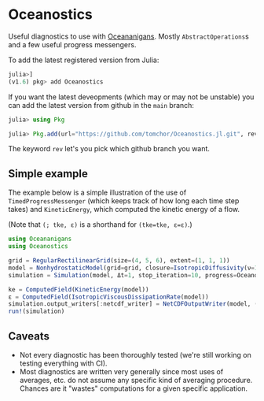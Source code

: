 # Oceanostics

Useful diagnostics to use with [Oceananigans](https://github.com/CliMA/Oceananigans.jl). Mostly `AbstractOperations`s and a few useful progress messengers.


To add the latest registered version from Julia:
```julia
julia>]
(v1.6) pkg> add Oceanostics
```

If you want the latest deveopments (which may or may not be unstable) you can add the latest version from github in the `main` branch:

```julia
julia> using Pkg

julia> Pkg.add(url="https://github.com/tomchor/Oceanostics.jl.git", rev="main")
```
The keyword `rev` let's you pick which github branch you want.


## Simple example

The example below is a simple illustration of the use of `TimedProgressMessenger` (which keeps track
of how long each time step takes) and `KineticEnergy`, which computed the kinetic energy of a flow.

(Note that `(; tke, ε)` is a shorthand for `(tke=tke, ε=ε)`.)

```julia
using Oceananigans
using Oceanostics

grid = RegularRectilinearGrid(size=(4, 5, 6), extent=(1, 1, 1))
model = NonhydrostaticModel(grid=grid, closure=IsotropicDiffusivity(ν=1e-5, κ=1e-6))
simulation = Simulation(model, Δt=1, stop_iteration=10, progress=Oceanostics.TimedProgressMessenger(; LES=false))

ke = ComputedField(KineticEnergy(model))
ε = ComputedField(IsotropicViscousDissipationRate(model))
simulation.output_writers[:netcdf_writer] = NetCDFOutputWriter(model, (; ke, ε), filepath="out.nc", schedule=TimeInterval(2))
run!(simulation)
```

## Caveats

- Not every diagnostic has been thoroughly tested (we're still working on testing everything with CI).
- Most diagnostics are written very generally since most uses of averages, etc. do not assume any
  specific kind of averaging procedure. Chances are it "wastes" computations for a given specific application.


<!-- ## Notes on notation and usage

For now I'm assuming that lowercase variables are pertubations around a mean and uppercase
variables are the mean (any kind of mean or even background fields). So, for example,
kinetic energy is calculated as (the following is a pseudo-code):

```julia
ke(u, v, w) = 1/2*(u^2 + v^2 + w^2)
```

And it is up to the user to make sure that the function is called with the perturbations
(to actually get turbulent kinetic energy), or the full velocity fields if the desired
output is total kinetic energy. So for turbulent kinetic energy one might call the
function as

```julia
U = AveragedField(model.velocities.u, dims=(1, 2))
V = AveragedField(model.velocities.v, dims=(1, 2))
TKE = ke(model.velocities.u-U, model.velocities.v-V, model.velocities.w)
```
-->

